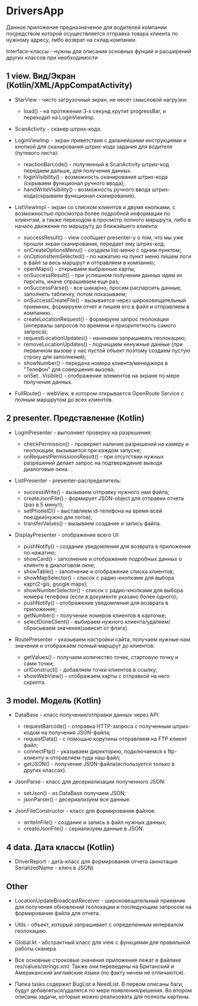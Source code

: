 # DriversApp

Данное приложение предназначеное для водителей компании посредством которой осуществляется отправка 
товара клиента по нужному адресу, либо возврат на склад компании.

Interface-классы - нужны для описания основных фунций и расширений других классов при
необходимости

## 1 view. Вид/Экран (Kotlin/XML/AppCompatActivity)
* StarView - чисто загрузочный экран, не несет смысловой нагрузки:
  - load() - на протяжении 3-х секунд крутит progressBar, и переходит на LoginViewImp.

* ScanActivity - сканер штрих-кода.

* LoginViewImp - экран приветствия с дальнейшими инструкциями и кнопкой для сканирования
  штрих-кода задания для водителя (путевого листа):
  - reactionBarcode() - полученный в ScanActivity штрих-код передаем дальше, для
    получения данных.
  - loginVisibility() - возможность сканирования штрих-кода (скрываем функционал ручного ввода);
  - handWriteVisibility() - возможность ручного ввода штрих-кода(скрываем функционал сканирования).

* ListViewImpl - экран со списком клиентов и двумя кнопками, с возможностью просмотра более
  подробной информации по клиентам, а также переходом в просмотр полного маршрута, либо в
  начало движения по маршруту до ближайшего клиента:
  - successResult() - view сообщает presenter-у о том, что мы уже прошли экран
    сканирования, передает ему штрих-код;
  - onCreateOptionsMenu() - создаем list-меню с одним пунктом;
  - onOptionsItemSelected() - по нажатию на пункт меню пишем логи в файл за весь маршрут и
    отправляем в компанию;
  - openMaps() - открываем выбранные карты;
  - onSuccessResult() - при успешном получении данных идем их парсить, иначе спрашиваем
    еще раз;
  - onSuccessParse() - все шикарно, просим распарсить данные, заполнить табличку, потом
    показываем;
  - onSuccessCreateFile() - вызывается через широковещательный приемник, формируем отчет и пишем
    его в файл и отправляем в компанию.
  - createLocationRequest() - формируем запрос геолокации (интервалы запросов по времени и
    приоритетность самого запроса);
  - requestLocationUpdates() - начинаем запрашивать геолокацию;
  - removeLocationUpdates() - подчищаем ненужные данные (при первичном вызове у нас пустой объект
    поэтому создаем пустую строку для заполнения);
  - showNumber() - передача номера клиента/менеджера в "Телефон" для совершения вызова;
  - onSet...Visible() - отображение элементов на экране по мере получения данных.

* FullRoute() - webView, в котором открывается OpenRoute Service с полным маршрутом до всех
  клиентов.

## 2 presenter. Представление (Kotlin)
* LoginPresenter - выполняет проверку на разрешения:
  - checkPermission() - проверяет наличие разрешений на камеру и геолокации, вызывается
    при каждом запуске;
  - onRequestPermissionsResult() - при отсутствии нужных разрешений делает запрос на
    подтверждение выводя диалоговые окна.

* ListPresenter - presenter-распределитель:
  - successWrite() - вызываем отправку нужного нам файла;
  - createJsonFile() - формирует JSON-object для отправки отчета (раз в 5 минут);
  - setPhoneID() - выставляем id-телефона на время всей поездки(нужно для логов);
  - transferValues() - вызываем создание и запись файла.

* DisplayPresenter - отображение всего UI:
  - pushNotify() - создание уведомления для возврата в приложение по нажатию;
  - showCard() - заполнение и отображение подробных данных о клиенте в диалоговом окне;
  - showTable() - заполнение и отображение списка клиентов;
  - showMapSelector() - список с радио-кнопками для выбора карт(2-gis, google maps);
  - showNumberSelector() - список с радио-кнопками для выбора номера телефона (если в
    документе указано более одного);
  - pushNotify() - отображение уведомления для возврата в приложение;
  - getNumber() - получение номеров клиентов в карточке;
  - selectDoneClient() - выбираем нужного клиента/удаляем/сбрасываем значения(зависит от флага).

* RoutePresenter - указываем настройки сайта, получаем нужные нам значения и отображаем полный
  маршрут до клиентов:
  - getValues() - получаем количество точек, стартовую точку и сами точки;
  - urlConstruct() - добавляем точки клиентов в ссылку;
  - showWebView() - отображаем карты с отправкой на него скрипта.

## 3 model. Модель (Kotlin)
* DataBase - класс получения/отправки данных через API:
  - requestBarcode() - отправка HTTP-запроса с полученным штрих-кодом на получения JSON-файла;
  - requestData() - c помощью корутины отправляем на FTP клиент файл;
  - connectFtp() - указываем директорию, подключаемся к ftp-клиенту и отправляем туда наш файл;
  - getJSON() - получение JSON-файла(используется только в других классах).

* JsonParse - класс для десериализации полученного JSON:
  - setJson() - из DataBase получаем JSON;
  - jsonParser() - десериализуем все данные.

* JsonFileConstructor - класс для формирования файлов:
  - writeInFile() - создание и запись в файл нужных данных;
  - createJsonFile() - сериализуем данные в JSON.


## 4 data. Дата классы (Kotlin)

* DriverReport - дата-класс для формирования отчета (аннотация SerializedName - ключ в JSON)

## Other

* LocationUpdateBroadcastReceiver - широковещательный приемник для получения обновлений геолокации
  и последующим запросом на формирование файла для отчета.

* Utils - объект, который запрашивает с определенным интервалом геолокацию.

* Global.kt - абстрактный класс для view с функциями для правильной работы сканера

* Все основные строковые значения приложения лежат в файлике res/values/strings.xml. Также они
  переведены на Британский и Американский английские языки (по факту ничем не отличаются).

* Папка tasks содержит BugList и NeedList. В первом описаны баги, будут добавляться/удалятся
  по мере появления/решения. Во втором описаны задачи, которые можно реализовать для полноты картины.